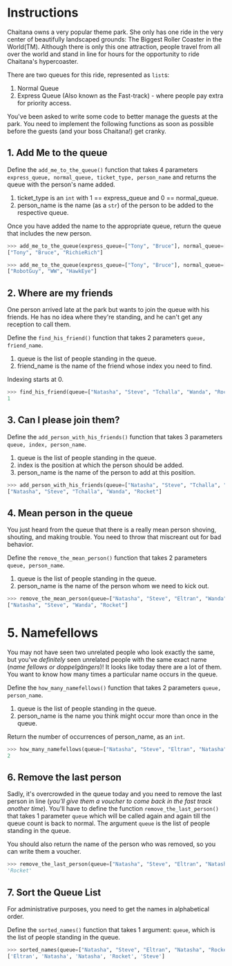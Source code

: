 # Instructions

Chaitana owns a very popular theme park. She only has one ride in the very center of beautifully landscaped grounds: The Biggest Roller Coaster in the World(TM). Although there is only this one attraction, people travel from all over the world and stand in line for hours for the opportunity to ride Chaitana's hypercoaster.

There are two queues for this ride, represented as `list`s:

1. Normal Queue
2. Express Queue (Also known as the Fast-track) - where people pay extra for priority access.

You've been asked to write some code to better manage the guests at the park. You need to implement the following functions as soon as possible before the guests (and your boss Chaitana!) get cranky.

## 1. Add Me to the queue

Define the `add_me_to_the_queue()` function that takes 4 parameters `express_queue, normal_queue, ticket_type, person_name` and returns the queue with the person's name added.


1. ticket_type is an `int` with 1 == express_queue and 0 == normal_queue.
2. person_name is the name (as a `str`) of the person to be added to the respective queue.

Once you have added the name to the appropriate queue, return the queue that includes the new person.

```python
>>> add_me_to_the_queue(express_queue=["Tony", "Bruce"], normal_queue=["RobotGuy", "WW"], ticket_type=1, person_name="RichieRich")
["Tony", "Bruce", "RichieRich"]

>>> add_me_to_the_queue(express_queue=["Tony", "Bruce"], normal_queue=["RobotGuy", "WW"], ticket_type=0, person_name="HawkEye")
["RobotGuy", "WW", "HawkEye"]
```

## 2. Where are my friends

One person arrived late at the park but wants to join the queue with his friends. He has no idea where they're standing, and he can't get any reception to call them.

Define the `find_his_friend()` function that takes 2 parameters `queue, friend_name`.

1. queue is the list of people standing in the queue.
2. friend_name is the name of the friend whose index you need to find.

Indexing starts at 0.

```python
>>> find_his_friend(queue=["Natasha", "Steve", "Tchalla", "Wanda", "Rocket"], friend_name="Steve")
1
```

## 3. Can I please join them?

Define the `add_person_with_his_friends()` function that takes 3 parameters `queue, index, person_name`.

1. queue is the list of people standing in the queue.
2. index is the position at which the person should be added.
3. person_name is the name of the person to add at this position.

```python
>>> add_person_with_his_friends(queue=["Natasha", "Steve", "Tchalla", "Wanda", "Rocket"], index=1, person_name="Bucky")
["Natasha", "Steve", "Tchalla", "Wanda", "Rocket"]
```

## 4. Mean person in the queue

You just heard from the queue that there is a really mean person shoving, shouting, and making trouble. You need to throw that miscreant out for bad behavior.

Define the `remove_the_mean_person()` function that takes 2 parameters `queue, person_name`.

1. queue is the list of people standing in the queue.
2. person_name is the name of the person whom we need to kick out.

```python
>>> remove_the_mean_person(queue=["Natasha", "Steve", "Eltran", "Wanda", "Rocket"], person_name="Eltran")
["Natasha", "Steve", "Wanda", "Rocket"]
```

# 5. Namefellows

You may not have seen two unrelated people who look exactly the same, but you've _definitely_ seen unrelated people with the same exact name (_name fellows or doppelgängers_)! It looks like today there are a lot of them. You want to know how many times a particular name occurs in the queue.

Define the `how_many_namefellows()` function that takes 2 parameters `queue, person_name`.

1. queue is the list of people standing in the queue.
2. person_name is the name you think might occur more than once in the queue.

Return the number of occurrences of person_name, as an `int`.

```python
>>> how_many_namefellows(queue=["Natasha", "Steve", "Eltran", "Natasha", "Rocket"], person_name="Natasha")
2
```

## 6. Remove the last person

Sadly, it's overcrowded in the queue today and you need to remove the last person in line (_you'll give them a voucher to come back in the fast track another time_). You'll have to define the function `remove_the_last_person()` that takes 1 parameter `queue` which will be called again and again till the queue count is back to normal. The argument `queue` is the list of people standing in the queue.

You should also return the name of the person who was removed, so you can write them a voucher.

```python
>>> remove_the_last_person(queue=["Natasha", "Steve", "Eltran", "Natasha", "Rocket"])
'Rocket'
```

## 7. Sort the Queue List

For administrative purposes, you need to get the names in alphabetical order.

Define the `sorted_names()` function that takes 1 argument: `queue`, which is the list of people standing in the queue.

```python
>>> sorted_names(queue=["Natasha", "Steve", "Eltran", "Natasha", "Rocket"])
['Eltran', 'Natasha', 'Natasha', 'Rocket', 'Steve']
```
